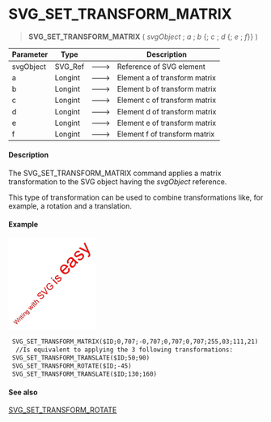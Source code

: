 # SVG_SET_TRANSFORM_MATRIX

>**SVG_SET_TRANSFORM_MATRIX** ( *svgObject* ; *a* ; *b* {; *c* ; *d* {; *e* ; *f*}} )

| Parameter | Type |  | Description |
| --- | --- | --- | --- |
| svgObject | SVG_Ref | &#x1F852; | Reference of SVG element |
| a | Longint | &#x1F852; | Element a of transform matrix |
| b | Longint | &#x1F852; | Element b of transform matrix |
| c | Longint | &#x1F852; | Element c of transform matrix |
| d | Longint | &#x1F852; | Element d of transform matrix |
| e | Longint | &#x1F852; | Element e of transform matrix |
| f | Longint | &#x1F852; | Element f of transform matrix |



#### Description 

The SVG\_SET\_TRANSFORM\_MATRIX command applies a matrix transformation to the SVG object having the *svgObject* reference.

This type of transformation can be used to combine transformations like, for example, a rotation and a translation.

#### Example 

![](../images/pict194249.en.png)

```4d
 SVG_SET_TRANSFORM_MATRIX($ID;0,707;-0,707;0,707;0,707;255,03;111,21)
  //Is equivalent to applying the 3 following transformations:
 SVG_SET_TRANSFORM_TRANSLATE($ID;50;90)
 SVG_SET_TRANSFORM_ROTATE($ID;-45)
 SVG_SET_TRANSFORM_TRANSLATE($ID;130;160)
```

#### See also 

[SVG\_SET\_TRANSFORM\_ROTATE](SVG%5FSET%5FTRANSFORM%5FROTATE.md)  